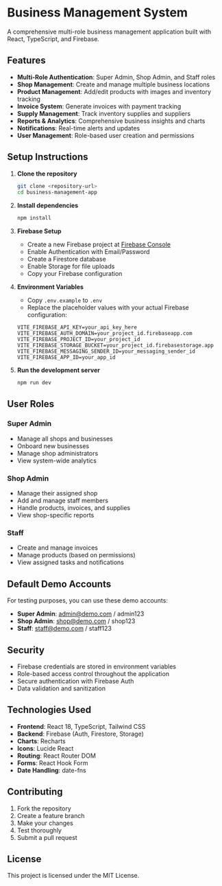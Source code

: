# Business Management System

A comprehensive multi-role business management application built with React, TypeScript, and Firebase.

## Features

- **Multi-Role Authentication**: Super Admin, Shop Admin, and Staff roles
- **Shop Management**: Create and manage multiple business locations
- **Product Management**: Add/edit products with images and inventory tracking
- **Invoice System**: Generate invoices with payment tracking
- **Supply Management**: Track inventory supplies and suppliers
- **Reports & Analytics**: Comprehensive business insights and charts
- **Notifications**: Real-time alerts and updates
- **User Management**: Role-based user creation and permissions

## Setup Instructions

1. **Clone the repository**
   ```bash
   git clone <repository-url>
   cd business-management-app
   ```

2. **Install dependencies**
   ```bash
   npm install
   ```

3. **Firebase Setup**
   - Create a new Firebase project at [Firebase Console](https://console.firebase.google.com)
   - Enable Authentication with Email/Password
   - Create a Firestore database
   - Enable Storage for file uploads
   - Copy your Firebase configuration

4. **Environment Variables**
   - Copy `.env.example` to `.env`
   - Replace the placeholder values with your actual Firebase configuration:
   ```
   VITE_FIREBASE_API_KEY=your_api_key_here
   VITE_FIREBASE_AUTH_DOMAIN=your_project_id.firebaseapp.com
   VITE_FIREBASE_PROJECT_ID=your_project_id
   VITE_FIREBASE_STORAGE_BUCKET=your_project_id.firebasestorage.app
   VITE_FIREBASE_MESSAGING_SENDER_ID=your_messaging_sender_id
   VITE_FIREBASE_APP_ID=your_app_id
   ```

5. **Run the development server**
   ```bash
   npm run dev
   ```

## User Roles

### Super Admin
- Manage all shops and businesses
- Onboard new businesses
- Manage shop administrators
- View system-wide analytics

### Shop Admin
- Manage their assigned shop
- Add and manage staff members
- Handle products, invoices, and supplies
- View shop-specific reports

### Staff
- Create and manage invoices
- Manage products (based on permissions)
- View assigned tasks and notifications

## Default Demo Accounts

For testing purposes, you can use these demo accounts:

- **Super Admin**: admin@demo.com / admin123
- **Shop Admin**: shop@demo.com / shop123
- **Staff**: staff@demo.com / staff123

## Security

- Firebase credentials are stored in environment variables
- Role-based access control throughout the application
- Secure authentication with Firebase Auth
- Data validation and sanitization

## Technologies Used

- **Frontend**: React 18, TypeScript, Tailwind CSS
- **Backend**: Firebase (Auth, Firestore, Storage)
- **Charts**: Recharts
- **Icons**: Lucide React
- **Routing**: React Router DOM
- **Forms**: React Hook Form
- **Date Handling**: date-fns

## Contributing

1. Fork the repository
2. Create a feature branch
3. Make your changes
4. Test thoroughly
5. Submit a pull request

## License

This project is licensed under the MIT License.
